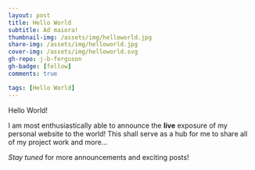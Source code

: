 ```yaml
---
layout: post
title: Hello World
subtitle: Ad maiora!
thumbnail-img: /assets/img/helloworld.jpg
share-img: /assets/img/helloworld.jpg
cover-img: /assets/img/helloworld.svg
gh-repo: j-b-ferguson
gh-badge: [follow]
comments: true

tags: [Hello World]
---
```


Hello World!

I am most enthusiastically able to announce the **live** exposure of my personal website to the world! This shall serve as a hub for me to share all of my project work and more...

*Stay tuned* for more announcements and exciting posts!
